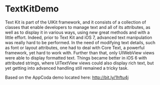 TextKitDemo
===========
Text Kit is part of the UIKit framework, and it consists of a collection of classes that enable developers to manage text and all of its attributes, as well as to display it in various ways, using new great methods and with a little effort. Indeed, prior to Text Kit and iOS 7, advanced text manipulation was really hard to be performed. In the need of modifying text details, such as font or layout attributes, one had to deal with Core Text, a powerful framework, yet hard to work with. Further than that, only UIWebView views were able to display formatted text. Things became better in iOS 6 with attributed strings, where UITextView views could also display rich text, but yet getting into advanced handling still remained a tricky task.

Based on the AppCoda demo located here: http://bit.ly/1hftu4j
